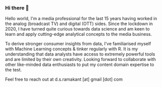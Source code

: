 ### Hi there 👋

Hello world, 
I'm a media professional for the last 15 years having worked in the analog (broadcast TV) and digital (OTT) sides. Since the lockdown in 2020, I have turned quite curious towards data science and am keen to learn and apply cutting-edge analytical concepts to the media business. 

To derive stronger consumer insights from data, I've familiarised myself with Machine Learning concepts & tinker regularly with R. It is my understanding that data analysts have access to extremely powerful tools and are limited by their own creativity. Looking forward to collaborate with other like-minded data enthusiasts to put my content domain expertise to the test. 

Feel free to reach out at d.s.ramakant [at] gmail [dot] com
